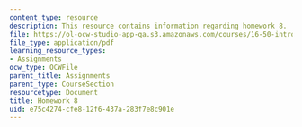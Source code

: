 ```yaml
---
content_type: resource
description: This resource contains information regarding homework 8.
file: https://ol-ocw-studio-app-qa.s3.amazonaws.com/courses/16-50-introduction-to-propulsion-systems-spring-2012/e75c4274cfe812f6437a283f7e8c901e_MIT16_50S12_hw8.pdf
file_type: application/pdf
learning_resource_types:
- Assignments
ocw_type: OCWFile
parent_title: Assignments
parent_type: CourseSection
resourcetype: Document
title: Homework 8
uid: e75c4274-cfe8-12f6-437a-283f7e8c901e
---
```

